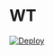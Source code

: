 # WT
[![Deploy](https://www.herokucdn.com/deploy/button.png)](https://dashboard.heroku.com/new?template=https://github.com/sweet678/wt)
